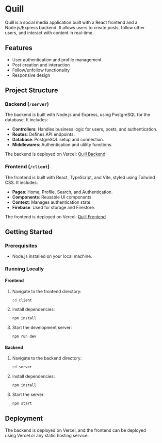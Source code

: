 # Quill

Quill is a social media application built with a React frontend and a Node.js/Express backend. It allows users to create posts, follow other users, and interact with content in real-time.

## Features
- User authentication and profile management
- Post creation and interaction
- Follow/unfollow functionality
- Responsive design

## Project Structure

### Backend (`/server`)
The backend is built with Node.js and Express, using PostgreSQL for the database. It includes:
- **Controllers**: Handles business logic for users, posts, and authentication.
- **Routes**: Defines API endpoints.
- **Database**: PostgreSQL setup and connection.
- **Middlewares**: Authentication and utility functions.

The backend is deployed on Vercel: [Quill Backend](https://quill-server-tan.vercel.app)

### Frontend (`/client`)
The frontend is built with React, TypeScript, and Vite, styled using Tailwind CSS. It includes:
- **Pages**: Home, Profile, Search, and Authentication.
- **Components**: Reusable UI components.
- **Context**: Manages authentication state.
- **Firebase**: Used for storage and Firestore.

The frontend is deployed on Vercel: [Quill Frontend](https://quill-smoky.vercel.app/)

## Getting Started

### Prerequisites
- Node.js installed on your local machine.

### Running Locally

#### Frontend
1. Navigate to the frontend directory:
   ```bash
   cd client
   ```
2. Install dependencies:
   ```bash
   npm install
   ```
3. Start the development server:
   ```bash
   npm run dev
   ```

#### Backend
1. Navigate to the backend directory:
   ```bash
   cd server
   ```
2. Install dependencies:
   ```bash
   npm install
   ```
3. Start the server:
   ```bash
   npm start
   ```

## Deployment
The backend is deployed on Vercel, and the frontend can be deployed using Vercel or any static hosting service.



